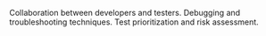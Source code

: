 Collaboration between developers and testers.
Debugging and troubleshooting techniques.
Test prioritization and risk assessment.